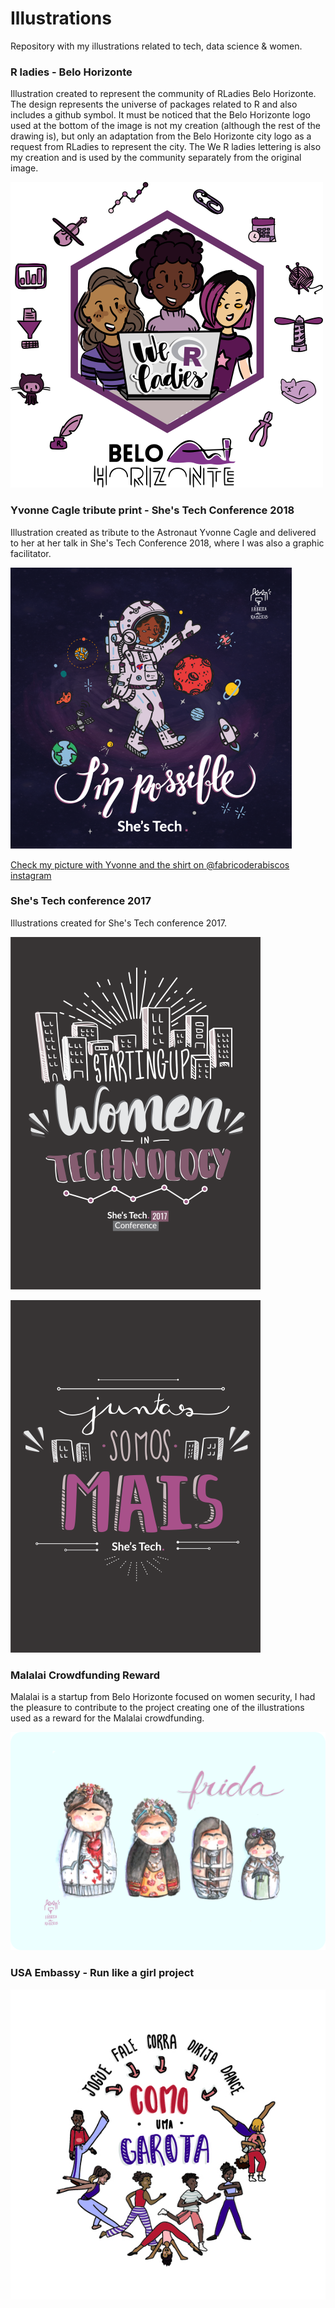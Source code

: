 # Illustrations

Repository with my illustrations related to tech, data science & women.

### R ladies - Belo Horizonte 

Illustration created to represent the community of RLadies Belo Horizonte. The design represents the universe of packages related to R and also includes a github symbol. It must be noticed that the Belo Horizonte logo used at the bottom of the image is not my creation (although the rest of the drawing is), but only an adaptation from the Belo Horizonte city logo as a request from RLadies to represent the city. The We R ladies lettering is also my creation and is used by the community separately from the original image. 

![Rladies](https://github.com/marinattomas/illustrations/blob/master/rladies.png)


### Yvonne Cagle tribute print - She's Tech Conference 2018

Illustration created as tribute to the Astronaut Yvonne Cagle and delivered to her at her talk in She's Tech Conference 2018, where I was also a graphic facilitator.

![Desenho Yvonne Cagle](https://github.com/marinattomas/illustrations/blob/master/yvonne_poster2.png)

[Check my picture with Yvonne and the shirt on @fabricoderabiscos instagram](https://www.instagram.com/p/BquigV9Diet/)



### She's Tech conference 2017

Illustrations created for She's Tech conference 2017.

![Starting up women in tech](https://github.com/marinattomas/illustrations/blob/master/starting%20up%20woman_P.png)

![juntas somos mais](https://github.com/marinattomas/illustrations/blob/master/JUSTASSOMOSMAIs.png)

### Malalai Crowdfunding Reward

Malalai is a startup from Belo Horizonte focused on women security, I had the pleasure to contribute to the project creating one of the illustrations used as a reward for the Malalai crowdfunding. 

![Malalai](https://github.com/marinattomas/illustrations/blob/master/frida3.png)

### USA Embassy - Run like a girl project

![Corra como uma garota](https://github.com/marinattomas/Illustrations/blob/master/corra_como_uma_garota-02.jpg)
